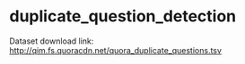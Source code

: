 # duplicate_question_detection
Dataset download link: http://qim.fs.quoracdn.net/quora_duplicate_questions.tsv
